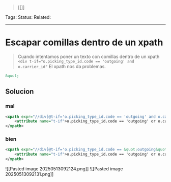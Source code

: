 > [[<xpath>]]

Tags: 
Status: 
Related: 

___

# Escapar comillas dentro de un xpath

> Cuando intentamos poner un texto con comillas dentro de un xpath
> `<div t-if="o.picking_type_id.code == 'outgoing' and o.carrier_id"`
> El xpath nos da problemas.
```xml
&quot;
```

## Solucion

### mal
```xml
<xpath expr="//div[@t-if='o.picking_type_id.code == 'outgoing' and o.carrier_id']/div[@t-if]" position="attributes">  
    <attribute name="t-if">o.picking_type_id.code == 'outgoing' or o.carrier_id</attribute>  
</xpath>
```

### bien
```xml
<xpath expr="//div[@t-if='o.picking_type_id.code == &quot;outgoing&quot; and o.carrier_id']/div[@t-if]" position="attributes">  
    <attribute name="t-if">o.picking_type_id.code == 'outgoing' or o.carrier_id</attribute>  
</xpath>
```

![[Pasted image 20250513092124.png]]
![[Pasted image 20250513092131.png]]